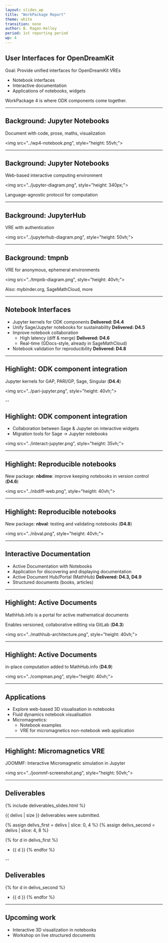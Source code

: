 ```yaml
---
layout: slides_wp
title: "WorkPackage Report"
theme: white
transition: none
author: B. Ragan-Kelley
period: 1st reporting period
wp: 4
---
```



<section data-markdown data-separator="^---\n" data-separator-vertical="^--\n">

## User Interfaces for OpenDreamKit

Goal: Provide unified interfaces for OpenDreamKit VREs

- Notebook interfaces
- Interactive documentation
- Applications of notebooks, widgets

WorkPackage 4 is where ODK components come together.

---
## Background: Jupyter Notebooks

Document with  code, prose, maths, visualization

<img src="../wp4-notebook.png", style="height: 55vh;">


---
## Background: Jupyter Notebooks

Web-based interactive computing environment

<img src="../jupyter-diagram.png", style="height: 340px;">

Language-agnostic protocol for computation

---
## Background: JupyterHub

VRE with authentication

<img src="../jupyterhub-diagram.png", style="height: 50vh;">

---
## Background: tmpnb

VRE for anonymous, ephemeral environments

<img src="../tmpnb-diagram.png", style="height: 40vh;">

Also: mybinder.org, SageMathCloud, more


---
## Notebook Interfaces

- Jupyter kernels for ODK components **Delivered: D4.4**
- Unify Sage/Jupyter notebooks for sustainability **Delivered: D4.5**
- Improve notebook collaboration
   - High latency (diff & merge) **Delivered: D4.6**
   - Real-time (GDocs-style, already in SageMathCloud)
- Notebook validation for reproducibility **Delivered: D4.8**

---
## Highlight: ODK component integration

Jupyter kernels for GAP, PARI/GP, Sage, Singular (**D4.4**)

<img src="../pari-jupyter.png", style="height: 40vh;">

--
## Highlight: ODK component integration

- Collaboration between Sage & Jupyter on interactive widgets
- Migration tools for Sage → Jupyter notebooks


<img src="../interact-jupyter.png", style="height: 35vh;">

---
## Highlight: Reproducible notebooks

New package: **nbdime**: improve keeping notebooks in version control (**D4.6**)

<img src="../nbdiff-web.png", style="height: 40vh;">


---
## Highlight: Reproducible notebooks

New package: **nbval**: testing and validating notebooks (**D4.8**)

<img src="../nbval.png", style="height: 40vh;">

---
## Interactive Documentation

- Active Documentation with Notebooks
- Application for discovering and displaying documentation
- Active Document Hub/Portal (MathHub) **Delivered: D4.3, D4.9**
- Structured documents (books, articles)


---
## Highlight: Active Documents

MathHub.info is a portal for active mathematical documents

Enables versioned, collaborative editing via GitLab (**D4.3**)

<img src="../mathhub-architecture.png", style="height: 40vh;">

---
## Highlight: Active Documents

in-place computation added to MathHub.info (**D4.9**)

<img src="../compman.png", style="height: 40vh;">

---
## Applications

- Explore web-based 3D visualisation in notebooks
- Fluid dynamics notebook visualisation
- Micromagnetics:
   - Notebook examples
   - VRE for micromagnetics non-notebook web application

---
## Highlight: Micromagnetics VRE

JOOMMF: Interactive Micromagnetic simulation in Jupyter

<img src="../joommf-screenshot.png", style="height: 50vh;">

---
## Deliverables

{% include deliverables_slides.html %}

{{ delivs | size }} deliverables were submitted.

{% assign delivs_first = delivs | slice: 0, 4 %}
{% assign delivs_second = delivs | slice: 4, 8 %}

{% for d in delivs_first %}
- {{ d }}
{% endfor %}

--
## Deliverables

{% for d in delivs_second %}
- {{ d }}
{% endfor %}


---
## Upcoming work

- Interactive 3D visualization in notebooks
- Workshop on live structured documents

</section>


